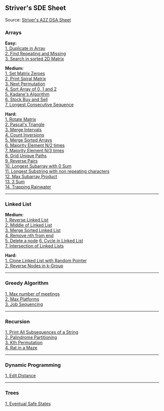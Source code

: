 ## Striver's SDE Sheet

Source: [Striver's A2Z DSA Sheet](https://takeuforward.org/strivers-a2z-dsa-course/strivers-a2z-dsa-course-sheet-2/)

### Arrays

**Easy:** \
[1. Duplicate in Array](./leetcode/arrays/287_duplicate_in_array.md) \
[2. Find Repeating and Missing](./sde-sheet/arrays2/find_repeat_and_missing.md) \
[3. Search in sorted 2D Matrix](./sde-sheet/arrays3/search_in_sorted_2d_matrix.md)

**Medium:** \
[1. Set Matrix Zeroes](./sde-sheet/arrays/set_matrix_zeroes.md) \
[2. Print Spiral Matrix](./sde-sheet/arrays4/print_spiral_matrix.md) \
[3. Next Permutation](./sde-sheet/arrays/next_permutation.md) \
[4. Sort Array of 0, 1 and 2](./sde-sheet/arrays/sort_zero_ones_twos.md) \
[5. Kadane's Algorithm](./leetcode/arrays/53_max_sum_subarray.md) \
[6. Stock Buy and Sell](./general/dynamic_programming/stocks/buy_sell_stocks.md) \
[7. Longest Consecutive Sequence](./leetcode/arrays/128_longest_consecutive_seq.md)

**Hard:** \
[1. Rotate Matrix](./sde-sheet/arrays2/rotate_matrix.md) \
[2. Pascal's Triangle](./sde-sheet/arrays/pascal_triangle.md) \
[3. Merge Intervals](./sde-sheet/arrays2/merge_overlapping_intervals.md) \
[4. Count Inversions](./general/arrays/count_inversions.md) \
[5. Merge Sorted Arrays](./sde-sheet/arrays2/merge_sorted_arrays.md) \
[6. Majority Element N/2 times](./sde-sheet/arrays3/majority_gt_nby2.md) \
[7. Majority Element N/3 times](./leetcode/arrays/229_majority_gt_nby3.md) \
[8. Grid Unique Paths](./sde-sheet/arrays3/grid_uniq_paths.md) \
[9. Reverse Pairs](./leetcode/arrays/493_reverse_pairs.md) \
[10. Longest Subarray with 0 Sum](./sde-sheet/arrays4/longest_subarr_zero_sum.md) \
[11. Longest Substring with non repeating characters](./sde-sheet/arrays4/longest_substring_without_repeat.md) \
[12. Max Subarray Product](./sde-sheet/arrays4/max_product.md) \
[13. 3 Sum](./leetcode/two_pointers/15_3sum.md) \
[14. Trapping Rainwater](./leetcode/two_pointers/42_trapping_rain_water.md)

---

### Linked List

**Medium:** \
[1. Reverse Linked List](./sde-sheet/linked_list/reverse_linked_list.md) \
[2. Middle of Linked List](./sde-sheet/linked_list/middle_of_linked_list.md) \
[3. Merge Sorted Linked List](./sde-sheet/linked_list/merge_sorted_linked_list.md) \
[4. Remove nth from end](./sde-sheet/linked_list/remove_nth_from_end.md) \
[5. Delete a node](./sde-sheet/linked_list/delete_a_node.md)
[6. Cycle in Linked List](./sde-sheet/linked_list_2/detect_cycle_in_linked_list.md) \
[7. Intersection of Linked Lists](./sde-sheet/linked_list_2/intersection_of_linked_lists.md)

**Hard:** \
[1. Clone Linked List with Random Pointer](./leetcode/linked_list/clone_with_random_pointer.md) \
[2. Reverse Nodes in k-Group](./sde-sheet/linked_list/hard/reverse_linked_list_k_group.md)

--- 

### Greedy Algorithm
[1. Max number of meetings](./sde-sheet/greedy_algorithm/max_number_meetings.md) \
[2. Max Platforms](./sde-sheet/greedy_algorithm/max_platforms.md) \
[3. Job Sequencing](./sde-sheet/greedy_algorithm/job_sequencing_problem.md)

---

### Recursion
[1. Print All Subsequences of a String](./sde-sheet/recursion/power_set_all_subseq_of_string.md) \
[2. Palindrome Partitioning](./sde-sheet/recursion/palindrome_partitioning.md) \
[3. Kth Permutation](./sde-sheet/recursion/kth_permutation.md) \
[4. Rat in a Maze](./sde-sheet/recursion_and_backtracking/rat_in_maze.md)

---

### Dynamic Programming
[1. Edit Distance](./general/dynamic_programming/subsequences/edit_distance.md) 

---

### Trees

[1. Eventual Safe States](./sde-sheet/trees/medium/eventual_safe_states.md)
